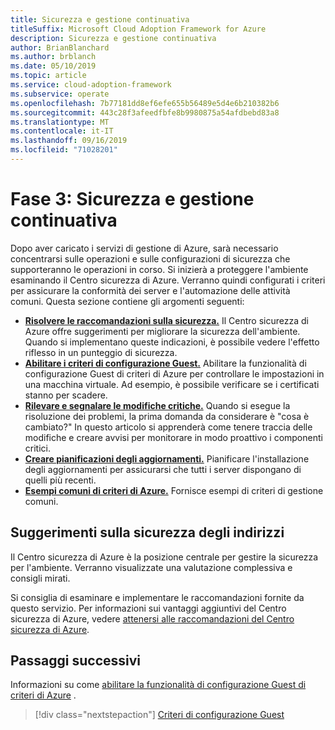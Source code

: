 ```yaml
---
title: Sicurezza e gestione continuativa
titleSuffix: Microsoft Cloud Adoption Framework for Azure
description: Sicurezza e gestione continuativa
author: BrianBlanchard
ms.author: brblanch
ms.date: 05/10/2019
ms.topic: article
ms.service: cloud-adoption-framework
ms.subservice: operate
ms.openlocfilehash: 7b77181dd8ef6efe655b56489e5d4e6b210382b6
ms.sourcegitcommit: 443c28f3afeedfbfe8b9980875a54afdbebd83a8
ms.translationtype: MT
ms.contentlocale: it-IT
ms.lasthandoff: 09/16/2019
ms.locfileid: "71028201"
---
```

# <a name="phase-3-ongoing-management-and-security"></a>Fase 3: Sicurezza e gestione continuativa

Dopo aver caricato i servizi di gestione di Azure, sarà necessario concentrarsi sulle operazioni e sulle configurazioni di sicurezza che supporteranno le operazioni in corso. Si inizierà a proteggere l'ambiente esaminando il Centro sicurezza di Azure. Verranno quindi configurati i criteri per assicurare la conformità dei server e l'automazione delle attività comuni. Questa sezione contiene gli argomenti seguenti:

- **[Risolvere le raccomandazioni sulla sicurezza.](#address-security-recommendations)** Il Centro sicurezza di Azure offre suggerimenti per migliorare la sicurezza dell'ambiente. Quando si implementano queste indicazioni, è possibile vedere l'effetto riflesso in un punteggio di sicurezza.
- **[Abilitare i criteri di configurazione Guest.](./guest-configuration-policy.md)** Abilitare la funzionalità di configurazione Guest di criteri di Azure per controllare le impostazioni in una macchina virtuale. Ad esempio, è possibile verificare se i certificati stanno per scadere.
- **[Rilevare e segnalare le modifiche critiche.](./enable-tracking-alerting.md)** Quando si esegue la risoluzione dei problemi, la prima domanda da considerare è "cosa è cambiato?" In questo articolo si apprenderà come tenere traccia delle modifiche e creare avvisi per monitorare in modo proattivo i componenti critici.
- **[Creare pianificazioni degli aggiornamenti.](./update-schedules.md)** Pianificare l'installazione degli aggiornamenti per assicurarsi che tutti i server dispongano di quelli più recenti.
- **[Esempi comuni di criteri di Azure.](./common-policies.md)** Fornisce esempi di criteri di gestione comuni.

## <a name="address-security-recommendations"></a>Suggerimenti sulla sicurezza degli indirizzi

Il Centro sicurezza di Azure è la posizione centrale per gestire la sicurezza per l'ambiente. Verranno visualizzate una valutazione complessiva e consigli mirati.

Si consiglia di esaminare e implementare le raccomandazioni fornite da questo servizio. Per informazioni sui vantaggi aggiuntivi del Centro sicurezza di Azure, vedere [attenersi alle raccomandazioni del Centro sicurezza di Azure](https://docs.microsoft.com/azure/migrate/migrate-best-practices-security-management#best-practice-follow-azure-security-center-recommendations).

## <a name="next-steps"></a>Passaggi successivi

Informazioni su come [abilitare la funzionalità di configurazione Guest di criteri di Azure](./guest-configuration-policy.md) .

> [!div class="nextstepaction"]
> [Criteri di configurazione Guest](./guest-configuration-policy.md)
